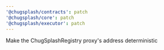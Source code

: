 ```yaml
---
'@chugsplash/contracts': patch
'@chugsplash/core': patch
'@chugsplash/executor': patch
---
```


Make the ChugSplashRegistry proxy's address deterministic
